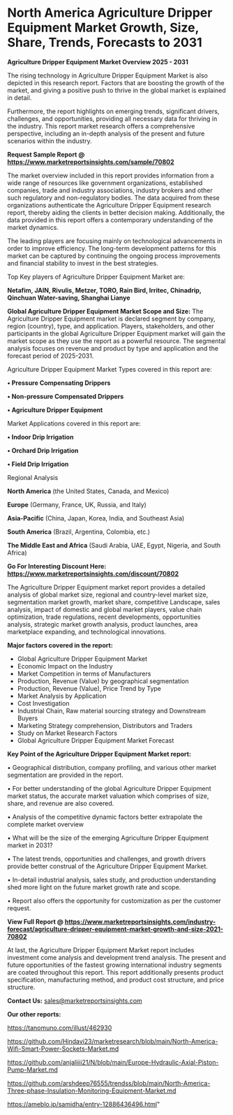 # North America Agriculture Dripper Equipment Market Growth, Size, Share, Trends, Forecasts to 2031

<Strong> Agriculture Dripper Equipment Market Overview 2025 - 2031</strong>

The rising technology in Agriculture Dripper Equipment Market is also depicted in this research report. Factors that are boosting the growth of the market, and giving a positive push to thrive in the global market is explained in detail.

Furthermore, the report highlights on emerging trends, significant drivers, challenges, and opportunities, providing all necessary data for thriving in the industry. This report market research offers a comprehensive perspective, including an in-depth analysis of the present and future scenarios within the industry.

<strong>Request Sample Report @ <a href=https://www.marketreportsinsights.com/sample/70802>https://www.marketreportsinsights.com/sample/70802</a></strong>

The market overview included in this report provides information from a wide range of resources like government organizations, established companies, trade and industry associations, industry brokers and other such regulatory and non-regulatory bodies. The data acquired from these organizations authenticate the Agriculture Dripper Equipment research report, thereby aiding the clients in better decision making. Additionally, the data provided in this report offers a contemporary understanding of the market dynamics.

The leading players are focusing mainly on technological advancements in order to improve efficiency. The long-term development patterns for this market can be captured by continuing the ongoing process improvements and financial stability to invest in the best strategies.

Top Key players of Agriculture Dripper Equipment Market are:

<strong>Netafim, JAIN, Rivulis, Metzer, TORO, Rain Bird, Irritec, Chinadrip, Qinchuan Water-saving, Shanghai Lianye</strong>

<strong><b>Global Agriculture Dripper Equipment Market Scope and Size:</b></strong>
The Agriculture Dripper Equipment market is declared segment by company, region (country), type, and application. Players, stakeholders, and other participants in the global Agriculture Dripper Equipment market will gain the market scope as they use the report as a powerful resource. The segmental analysis focuses on revenue and product by type and application and the forecast period of 2025-2031.

Agriculture Dripper Equipment Market Types covered in this report are:

<strong>• Pressure Compensating Drippers

• Non-pressure Compensated Drippers

• Agriculture Dripper Equipment</strong>

Market Applications covered in this report are:

<strong>• Indoor Drip Irrigation

• Orchard Drip Irrigation

• Field Drip Irrigation</strong> 

Regional Analysis

<strong>North America</strong> (the United States, Canada, and Mexico)

<strong>Europe</strong> (Germany, France, UK, Russia, and Italy)

<strong>Asia-Pacific</strong> (China, Japan, Korea, India, and Southeast Asia)

<strong>South America</strong> (Brazil, Argentina, Colombia, etc.)

<strong>The Middle East and Africa</strong> (Saudi Arabia, UAE, Egypt, Nigeria, and South Africa)

<strong>Go For Interesting Discount Here: <a href=https://www.marketreportsinsights.com/discount/70802>https://www.marketreportsinsights.com/discount/70802</a></strong>

The Agriculture Dripper Equipment market report provides a detailed analysis of global market size, regional and country-level market size, segmentation market growth, market share, competitive Landscape, sales analysis, impact of domestic and global market players, value chain optimization, trade regulations, recent developments, opportunities analysis, strategic market growth analysis, product launches, area marketplace expanding, and technological innovations.

<strong><b>Major factors covered in the report:</b></strong>
<ul>
  <li>Global Agriculture Dripper Equipment Market </li>
  <li>Economic Impact on the Industry</li>
  <li>Market Competition in terms of Manufacturers</li>
  <li>Production, Revenue (Value) by geographical segmentation</li>
  <li>Production, Revenue (Value), Price Trend by Type</li>
  <li>Market Analysis by Application</li>
  <li>Cost Investigation</li>
  <li>Industrial Chain, Raw material sourcing strategy and Downstream Buyers</li>
  <li>Marketing Strategy comprehension, Distributors and Traders</li>
  <li>Study on Market Research Factors</li>
  <li>Global Agriculture Dripper Equipment Market Forecast</li>
</ul>

<strong><b>Key Point of the Agriculture Dripper Equipment Market report:</b></strong>

• Geographical distribution, company profiling, and various other market segmentation are provided in the report.

• For better understanding of the global Agriculture Dripper Equipment market status, the accurate market valuation which comprises of size, share, and revenue are also covered.

• Analysis of the competitive dynamic factors better extrapolate the complete market overview

• What will be the size of the emerging Agriculture Dripper Equipment market in 2031?

• The latest trends, opportunities and challenges, and growth drivers provide better construal of the Agriculture Dripper Equipment Market.

• In-detail industrial analysis, sales study, and production understanding shed more light on the future market growth rate and scope.

• Report also offers the opportunity for customization as per the customer request.

<strong><b>View Full Report @ <a href=https://www.marketreportsinsights.com/industry-forecast/agriculture-dripper-equipment-market-growth-and-size-2021-70802>https://www.marketreportsinsights.com/industry-forecast/agriculture-dripper-equipment-market-growth-and-size-2021-70802</a></b></strong>


At last, the Agriculture Dripper Equipment Market report includes investment come analysis and development trend analysis. The present and future opportunities of the fastest growing international industry segments are coated throughout this report. This report additionally presents product specification, manufacturing method, and product cost structure, and price structure.

<strong>Contact Us:</strong>
sales@marketreportsinsights.com

<strong>Our other reports:</strong>

<a href=https://tanomuno.com/illust/462930>https://tanomuno.com/illust/462930</a>

<a href=https://github.com/Hindavi23/marketresearch/blob/main/North-America-Wifi-Smart-Power-Sockets-Market.md>https://github.com/Hindavi23/marketresearch/blob/main/North-America-Wifi-Smart-Power-Sockets-Market.md</a>

<a href=https://github.com/anjaliiii21/N/blob/main/Europe-Hydraulic-Axial-Piston-Pump-Market.md>https://github.com/anjaliiii21/N/blob/main/Europe-Hydraulic-Axial-Piston-Pump-Market.md</a>

<a href=https://github.com/arshdeep76555/trendss/blob/main/North-America-Three-phase-Insulation-Monitoring-Equipment-Market.md>https://github.com/arshdeep76555/trendss/blob/main/North-America-Three-phase-Insulation-Monitoring-Equipment-Market.md</a>

<a href=https://ameblo.jp/samidha/entry-12886436496.html>https://ameblo.jp/samidha/entry-12886436496.html</a>"
